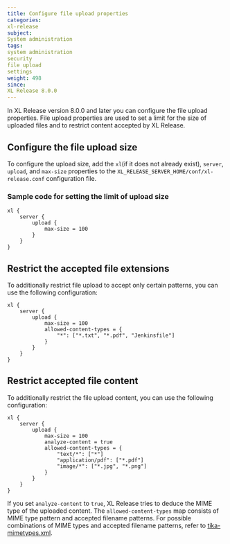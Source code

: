```yaml
---
title: Configure file upload properties
categories:
xl-release
subject:
System administration
tags:
system administration
security
file upload
settings
weight: 498
since:
XL Release 8.0.0
---
```


In XL Release version 8.0.0 and later you can configure the file upload properties.
File upload properties are used to set a limit for the size of uploaded files and to restrict content accepted by XL Release.

## Configure the file upload size

To configure the upload size, add the `xl`(if it does not already exist), `server`, `upload`, and `max-size` properties to the `XL_RELEASE_SERVER_HOME/conf/xl-release.conf` configuration file.

### Sample code for setting the limit of upload size

    xl {
        server {
            upload {
                max-size = 100
            }
        }
    }

## Restrict the accepted file extensions

To additionally restrict file upload to accept only certain patterns, you can use the following configuration:

    xl {
        server {
            upload {
                max-size = 100
                allowed-content-types = {
                    "*": ["*.txt", "*.pdf", "Jenkinsfile"]
                }
            }
        }
    }
    
## Restrict accepted file content

To additionally restrict the file upload content, you can use the following configuration:

    xl {
        server {
            upload {
                max-size = 100
                analyze-content = true
                allowed-content-types = {
                    "text/*": ["*"]
                    "application/pdf": ["*.pdf"]
                    "image/*": ["*.jpg", "*.png"]
                }
            }
        }
    }
    
If you set `analyze-content` to `true`, XL Release tries to deduce the MIME type of the uploaded content.
The `allowed-content-types` map consists of MIME type pattern and accepted filename patterns. For possible combinations of MIME types and accepted filename patterns, refer to [tika-mimetypes.xml](https://github.com/apache/tika/blob/master/tika-core/src/main/resources/org/apache/tika/mime/tika-mimetypes.xml).
